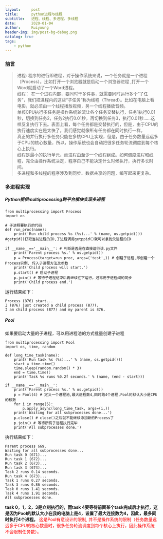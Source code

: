 ```yaml
--- 
layout:     post
title:      python进程与线程
subtitle:   进程、线程、多进程、多线程
date:       2020-01-04
author:     Ruiyoung
header-img: img/post-bg-debug.png
catalog: true
tags:
    - python
---
```


### 前言 

> 进程: 程序的进行即进程，对于操作系统来说，一个任务就是一个进程（Process）。比如打开一个浏览器就是启动一个浏览器进程 ,打开一个Word就启动了一个Word进程。  
> 线程： 在一个进程内部，要同时干多件事，就需要同时运行多个“子任务”，我们把进程内的这些“子任务”称为线程（Thread）。比如在电脑上看电影，就必须由一个线程播放视频，另一个线程播放音频。  
> 单核CPU执行多任务是操作系统轮流让各个任务交替执行，任务1执行0.01秒，切换到任务2，任务2执行0.01秒，再切换到任务3，执行0.01秒……这样反复执行下去。表面上看，每个任务都是交替执行的，但是，由于CPU的执行速度实在是太快了，我们感觉就像所有任务都在同时执行一样。  
> 真正的并行执行多任务只能在多核CPU上实现，但是，由于任务数量远远多于CPU的核心数量，所以，操作系统也会自动把很多任务轮流调度到每个核心上执行。  
> 线程是最小的执行单元，而进程由至少一个线程组成。如何调度进程和线程，完全由操作系统决定，程序自己不能决定什么时候执行，执行多长时间。  
> 多进程和多线程的程序涉及到同步、数据共享的问题，编写起来更复杂。  

### 多进程实现  

##### Python提供multiprocessing跨平台模块实现多进程  

```{.python}
from multiprocessing import Process
import os  

# 子进程要执行的代码
def run_proc(name):
    print('Run child process %s (%s)...' % (name, os.getpid()))  #getpid()获取当前进程的ID,子进程调用getppid()就可以拿到父进程的ID 

if __name__=='__main__': # 判断是否是在直接运行该.py文件
    print('Parent process %s.' % os.getpid())
    p = Process(target=run_proc, args=('test',)) # 创建子进程,即创建一个Process实例, 传入子进程方法及参数  
    print('Child process will start.')
    p.start() # 启动子进程
    p.join() # 等待子进程结束后再继续往下运行，通常用于进程间的同步
    print('Child process end.')
```

运行结果如下：  

```{.python}
Process (876) start...
I (876) just created a child process (877).
I am child process (877) and my parent is 876.
```

##### Pool  

如果要启动大量的子进程，可以用进程池的方式批量创建子进程  

```{.python}
from multiprocessing import Pool
import os, time, random

def long_time_task(name):
    print('Run task %s (%s)...' % (name, os.getpid()))
    start = time.time()
    time.sleep(random.random() * 3)
    end = time.time()
    print('Task %s runs %0.2f seconds.' % (name, (end - start)))

if __name__=='__main__':
    print('Parent process %s.' % os.getpid())
    p = Pool(4) # 定义一个进程池,最大进程数4,同时跑4个进程,Pool的默认大小是CPU的核数  
    for i in range(5):
        p.apply_async(long_time_task, args=(i,))
    print('Waiting for all subprocesses done...')
    p.close() # close()之后就不能继续添加新的Process了
    p.join() # 等待所有子进程执行完毕
    print('All subprocesses done.')
```

执行结果如下：

```{.python}
Parent process 669.
Waiting for all subprocesses done...
Run task 0 (671)...
Run task 1 (672)...
Run task 2 (673)...
Run task 3 (674)...
Task 2 runs 0.14 seconds.
Run task 4 (673)...
Task 1 runs 0.27 seconds.
Task 3 runs 0.86 seconds.
Task 0 runs 1.41 seconds.
Task 4 runs 1.91 seconds.
All subprocesses done.
```

**task 0，1，2，3是立刻执行的，而task 4要等待前面某个task完成后才执行，这是因为Pool的默认大小在我的电脑上是4，设置了最大连接数为4，因此，最多同时执行4个进程。**
<font color=red>这是Pool有意设计的限制, 并不是操作系统的限制（任务数量远远多于CPU的核心数量时，很多任务轮流调度到每个核心上执行，因此操作系统不会限制任务数）。</font>

